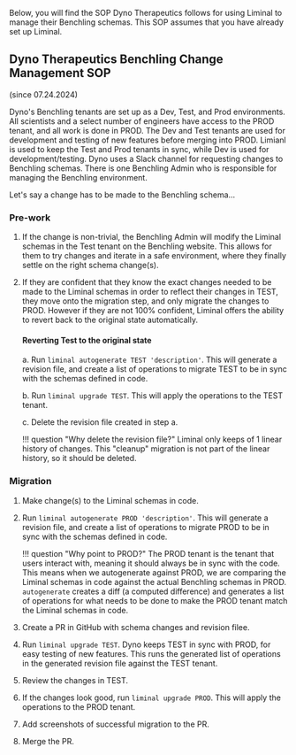 Below, you will find the SOP Dyno Therapeutics follows for using Liminal to manage their Benchling schemas. This SOP assumes that you have already set up Liminal.

## Dyno Therapeutics Benchling Change Management SOP
(since 07.24.2024)

Dyno's Benchling tenants are set up as a Dev, Test, and Prod environments. All scientists and a select number of engineers have access to the PROD tenant, and all work is done in PROD. The Dev and Test tenants are used for development and testing of new features before merging into PROD. Limianl is used to keep the Test and Prod tenants in sync, while Dev is used for development/testing. Dyno uses a Slack channel for requesting changes to Benchling schemas. There is one Benchling Admin who is responsible for managing the Benchling environment.

Let's say a change has to be made to the Benchling schema...

### Pre-work

1. If the change is non-trivial, the Benchling Admin will modify the Liminal schemas in the Test tenant on the Benchling website. This allows for them to try changes and iterate in a safe environment, where they finally settle on the right schema change(s).

2. If they are confident that they know the exact changes needed to be made to the Liminal schemas in order to reflect their changes in TEST, they move onto the migration step, and only migrate the changes to PROD. However if they are not 100% confident, Liminal offers the ability to revert back to the original state automatically.

    #### Reverting Test to the original state

    a. Run `liminal autogenerate TEST 'description'`. This will generate a revision file, and create a list of operations to migrate TEST to be in sync with the schemas defined in code.

    b. Run `liminal upgrade TEST`. This will apply the operations to the TEST tenant.

    c. Delete the revision file created in step a.

    !!! question "Why delete the revision file?"
        Liminal only keeps of 1 linear history of changes. This "cleanup" migration is not part of the linear history, so it should be deleted.

### Migration

1. Make change(s) to the Liminal schemas in code.

2. Run `liminal autogenerate PROD 'description'`. This will generate a revision file, and create a list of operations to migrate PROD to be in sync with the schemas defined in code.

    !!! question "Why point to PROD?"
        The PROD tenant is the tenant that users interact with, meaning it should always be in sync with the code. This means when we autogenerate against PROD, we are comparing the Liminal schemas in code against the actual Benchling schemas in PROD. `autogenerate` creates a diff (a computed difference) and generates a list of operations for what needs to be done to make the PROD tenant match the Liminal schemas in code.

3. Create a PR in GitHub with schema changes and revision filee.

4. Run `liminal upgrade TEST`. Dyno keeps TEST in sync with PROD, for easy testing of new features. This runs the generated list of operations in the generated revision file against the TEST tenant.

5. Review the changes in TEST.

6. If the changes look good, run `liminal upgrade PROD`. This will apply the operations to the PROD tenant.

7. Add screenshots of successful migration to the PR.

8. Merge the PR.
